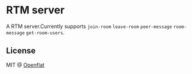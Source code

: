 # RTM server

A RTM server.Currently supports `join-room` `leave-room` `peer-message` `room-message` `get-room-users`.


## License

MIT @ [Openflat](https://github.com/openflat-io)

